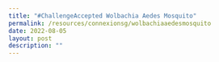 ```yaml
---
title: "#ChallengeAccepted Wolbachia Aedes Mosquito"
permalink: /resources/connexionsg/wolbachiaaedesmosquito
date: 2022-08-05
layout: post
description: ""
---
```

